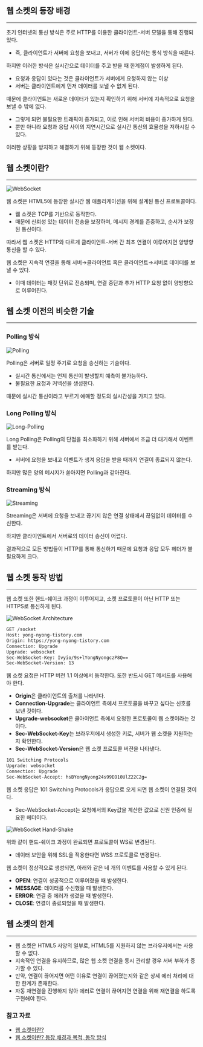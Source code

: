 ## 웹 소켓의 등장 배경

---

초기 인터넷의 통신 방식은 주로 HTTP를 이용한 클라이언트-서버 모델을 통해 진행되었다.

- 즉, 클라이언트가 서버에 요청을 보내고, 서버가 이에 응답하는 통식 방식을 따른다.

하지만 이러한 방식은 실시간으로 데이터를 주고 받을 때 한계점이 발생하게 된다.

- 요청과 응답이 있다는 것은 클라이언트가 서버에게 요청하지 않는 이상
- 서버는 클라이언트에게 먼저 데이터를 보낼 수 없게 된다.

때문에 클라이언트는 새로운 데이터가 있는지 확인하기 위해 서버에 지속적으로 요청을 보낼 수 밖에 없다.

- 그렇게 되면 불필요한 트래픽이 증가되고, 이로 인해 서버의 비용이 증가하게 된다.
- 뿐만 아니라 요청과 응답 사이의 지연시간으로 실시간 통신의 효율성을 저하시킬 수 있다.

이러한 상황을 방지하고 해결하기 위해 등장한 것이 웹 소켓이다.

## 웹 소켓이란?

---

![WebSocket](/image_files/WebSocket/web-socket.png)

웹 소켓은 HTML5에 등장한 실시간 웹 애플리케이션을 위해 설계된 통신 프로토콜이다.

- 웹 소켓은 TCP를 기반으로 동작한다.
- 때문에 신뢰성 있는 데이터 전송을 보장하며, 메시지 경계를 존중하고, 순서가 보장된 통신이다.

따라서 웹 소켓은 HTTP와 다르게 클라이언트-서버 간 최초 연결이 이루어지면 양방향 통신을 할 수 있다.

웹 소켓은 지속적 연결을 통해 서버→클라이언트 혹은 클라이언트→서버로 데이터를 보낼 수 있다.

- 이때 데이터는 패킷 단위로 전송되며, 연결 중단과 추가 HTTP 요청 없이 양방향으로 이루어진다.

## 웹 소켓 이전의 비슷한 기술

---

### Polling 방식

![Polling](/image_files/WebSocket/polling.png)

Polling은 서버로 일정 주기로 요청을 송신하는 기술이다.

- 실시간 통신에서는 언제 통신이 발생할지 예측이 불가능하다.
- 불필요한 요청과 커넥션을 생성한다.

때문에 실시간 통신이라고 부르기 애매할 정도의 실시간성을 가지고 있다.

### Long Polling 방식

![Long-Polling](/image_files/WebSocket/long-polling.png)

Long Polling은 Polling의 단점을 최소화하기 위해 서버에서 조금 더 대기해서 이벤트를 받는다.

- 서버에 요청을 보내고 이벤트가 생겨 응답을 받을 때까지 연결이 종료되지 않는다.

하지만 많은 양의 메시지가 쏟아지면 Polling과 같아진다.

### Streaming 방식

![Streaming](/image_files/WebSocket/streaming.png)

Streaming은 서버에 요청을 보내고 끊기지 않은 연결 상태에서 끊임없이 데이터를 수신한다.

하지만 클라이언트에서 서버로의 데이터 송신이 어렵다.

결과적으로 모든 방법들이 HTTP를 통해 통신하기 때문에 요청과 응답 모두 헤더가 불필요하게 크다.

## 웹 소켓 동작 방법

---

웹 소켓 또한 핸드-쉐이크 과정이 이루어지고, 소켓 프로토콜이 아닌 HTTP 또는 HTTPS로 통신하게 된다.

![WebSocket Architecture](/image_files/WebSocket/web-socket-architecture.png)

```bash
GET /socket
Host: yong-nyong-tistory.com
Origin: https://yong-nyong-tistory.com
Connection: Upgrade
Upgrade: websocket
Sec-WebSocket-Key: Ivyio/9s+lYongNyongczP8Q==
Sec-WebSocket-Version: 13
```

웹 소켓 요청은 HTTP 버전 1.1 이상에서 동작한다. 또한 반드시 GET 메서드를 사용해야 한다.

- **Origin**은 클라이언트의 출처를 나타낸다.
- **Connection-Upgrade**는 클라이언트 측에서 프로토콜을 바꾸고 싶다는 신호를 보낸 것이다.
- **Upgrade-websocket**은 클아이언트 측에서 요청한 프로토콜이 웹 소켓이라는 것이다.
- **Sec-WebSocket-Key**는 브라우저에서 생성한 키로, 서버가 웹 소켓을 지원하는지 확인한다.
- **Sec-WebSocket-Version**은 웹 소켓 프로토콜 버전을 나타낸다.

```bash
101 Switching Protocols
Upgrade: websocket
Connection: Upgrade
Sec-WebSocket-Accept: hsBYongNyong24s99EO10UlZ22C2g=
```

웹 소켓 응답은 101 Switching Protocols가 응답으로 오게 되면 웹 소켓이 연결된 것이다.

- Sec-WebSocket-Accept는 요청에서의 Key값을 계산한 값으로 신원 인증에 필요한 헤더이다.

![WebSocket Hand-Shake](/image_files/WebSocket/web-socket-handshake.png)

위와 같이 핸드-쉐이크 과정이 완료되면 프로토콜이 WS로 변경된다.

- 데이터 보안을 위해 SSL을 적용한다면 WSS 프로토콜로 변경된다.

웹 소켓이 정상적으로 생성되면, 아래와 같은 네 개의 이벤트를 사용할 수 있게 된다.

- **OPEN**: 연결이 성공적으로 이루어졌을 때 발생한다.
- **MESSAGE**: 데이터를 수신했을 때 발생한다.
- **ERROR**: 연결 중 에러가 생겼을 때 발생한다.
- **CLOSE**: 연결이 종료되었을 때 발생한다.

## 웹 소켓의 한계

---

- 웹 소켓은 HTML5 사양의 일부로, HTML5를 지원하지 않는 브라우저에서는 사용할 수 없다.
- 지속적인 연결을 유지하므로, 많은 웹 소켓 연결을 동시 관리할 경우 서버 부하가 증가할 수 있다.
- 만약, 연결이 끊어지면 어떤 이유로 연결이 끊어졌는지와 같은 상세 에러 처리에 대한 한계가 존재한다.
- 자동 재연결을 진행하지 않아 에러로 연결이 끊어지면 연결을 위해 재연결을 하도록 구현해야 한다.

### 참고 자료
- [웹 소켓이란?](https://velog.io/@codingbotpark/Web-Socket-%EC%9D%B4%EB%9E%80)
- [웹 소켓이란? 등장 배경과 목적, 동작 방식](https://yong-nyong.tistory.com/90)
